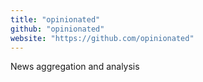 ```yaml
---
title: "opinionated"
github: "opinionated"
website: "https://github.com/opinionated"
---
```


News aggregation and analysis
